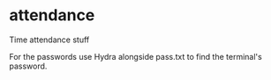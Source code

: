 # attendance
Time attendance stuff

For the passwords use Hydra alongside pass.txt to find the terminal's password.
